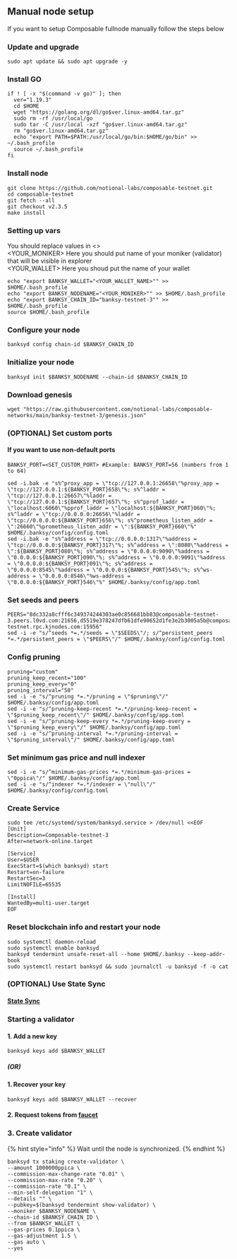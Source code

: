 ## Manual node setup
If you want to setup Composable fullnode manually follow the steps below

### Update and upgrade
```
sudo apt update && sudo apt upgrade -y
```

### Install GO
```
if ! [ -x "$(command -v go)" ]; then
  ver="1.19.3"
  cd $HOME
  wget "https://golang.org/dl/go$ver.linux-amd64.tar.gz"
  sudo rm -rf /usr/local/go
  sudo tar -C /usr/local -xzf "go$ver.linux-amd64.tar.gz"
  rm "go$ver.linux-amd64.tar.gz"
  echo "export PATH=$PATH:/usr/local/go/bin:$HOME/go/bin" >> ~/.bash_profile
  source ~/.bash_profile
fi
```

### Install node
```
git clone https://github.com/notional-labs/composable-testnet.git
cd composable-testnet
git fetch --all
git checkout v2.3.5
make install
```


### Setting up vars
You should replace values in <> <br />
<YOUR_MONIKER> Here you should put name of your moniker (validator) that will be visible in explorer <br />
<YOUR_WALLET> Here you shoud put the name of your wallet

```
echo "export BANKSY_WALLET="<YOUR_WALLET_NAME>"" >> $HOME/.bash_profile
echo "export BANKSY_NODENAME="<YOUR_MONIKER>"" >> $HOME/.bash_profile
echo "export BANKSY_CHAIN_ID="banksy-testnet-3"" >> $HOME/.bash_profile
source $HOME/.bash_profile
```


### Configure your node
```
banksyd config chain-id $BANKSY_CHAIN_ID
```

### Initialize your node
```
banksyd init $BANKSY_NODENAME --chain-id $BANKSY_CHAIN_ID
```

### Download genesis
```
wget "https://raw.githubusercontent.com/notional-labs/composable-networks/main/banksy-testnet-3/genesis.json" 
```

### (OPTIONAL) Set custom ports

#### If you want to use non-default ports
```
BANKSY_PORT=<SET_CUSTOM_PORT> #Example: BANKSY_PORT=56 (numbers from 1 to 64)
```
```
sed -i.bak -e "s%^proxy_app = \"tcp://127.0.0.1:26658\"%proxy_app = \"tcp://127.0.0.1:${BANKSY_PORT}658\"%; s%^laddr = \"tcp://127.0.0.1:26657\"%laddr = \"tcp://127.0.0.1:${BANKSY_PORT}657\"%; s%^pprof_laddr = \"localhost:6060\"%pprof_laddr = \"localhost:${BANKSY_PORT}060\"%; s%^laddr = \"tcp://0.0.0.0:26656\"%laddr = \"tcp://0.0.0.0:${BANKSY_PORT}656\"%; s%^prometheus_listen_addr = \":26660\"%prometheus_listen_addr = \":${BANKSY_PORT}660\"%" $HOME/.banksy/config/config.toml
sed -i.bak -e "s%^address = \"tcp://0.0.0.0:1317\"%address = \"tcp://0.0.0.0:${BANKSY_PORT}317\"%; s%^address = \":8080\"%address = \":${BANKSY_PORT}080\"%; s%^address = \"0.0.0.0:9090\"%address = \"0.0.0.0:${BANKSY_PORT}090\"%; s%^address = \"0.0.0.0:9091\"%address = \"0.0.0.0:${BANKSY_PORT}091\"%; s%^address = \"0.0.0.0:8545\"%address = \"0.0.0.0:${BANKSY_PORT}545\"%; s%^ws-address = \"0.0.0.0:8546\"%ws-address = \"0.0.0.0:${BANKSY_PORT}546\"%" $HOME/.banksy/config/app.toml
```


### Set seeds and peers
```
PEERS="8dc332a8cfff6c349374244303ae0c856681bb83@composable-testnet-3.peers.l0vd.com:21656,d5519e378247dfb61dfe90652d1fe3e2b3005a5b@composable-testnet.rpc.kjnodes.com:15956"
sed -i -e "s/^seeds *=.*/seeds = \"$SEEDS\"/; s/^persistent_peers *=.*/persistent_peers = \"$PEERS\"/" $HOME/.banksy/config/config.toml
```

### Config pruning
```
pruning="custom"
pruning_keep_recent="100"
pruning_keep_every="0"
pruning_interval="50"
sed -i -e "s/^pruning *=.*/pruning = \"$pruning\"/" $HOME/.banksy/config/app.toml
sed -i -e "s/^pruning-keep-recent *=.*/pruning-keep-recent = \"$pruning_keep_recent\"/" $HOME/.banksy/config/app.toml
sed -i -e "s/^pruning-keep-every *=.*/pruning-keep-every = \"$pruning_keep_every\"/" $HOME/.banksy/config/app.toml
sed -i -e "s/^pruning-interval *=.*/pruning-interval = \"$pruning_interval\"/" $HOME/.banksy/config/app.toml
```

### Set minimum gas price and null indexer
```
sed -i -e "s/^minimum-gas-prices *=.*/minimum-gas-prices = \"0ppica\"/" $HOME/.banksy/config/app.toml
sed -i -e "s/^indexer *=.*/indexer = \"null\"/" $HOME/.banksy/config/config.toml
```

### Create Service
```
sudo tee /etc/systemd/system/banksyd.service > /dev/null <<EOF
[Unit]
Description=Composable-testnet-3
After=network-online.target

[Service]
User=$USER
ExecStart=$(which banksyd) start
Restart=on-failure
RestartSec=3
LimitNOFILE=65535

[Install]
WantedBy=multi-user.target
EOF
```

### Reset blockchain info and restart your node
```
sudo systemctl daemon-reload
sudo systemctl enable banksyd
banksyd tendermint unsafe-reset-all --home $HOME/.banksy --keep-addr-book
sudo systemctl restart banksyd && sudo journalctl -u banksyd -f -o cat
```

### (OPTIONAL) Use State Sync

#### [State Sync]()


### Starting a validator

#### 1. Add a new key
```
banksyd keys add $BANKSY_WALLET
```
##### (OR)

#### 1. Recover your key
```
banksyd keys add $BANKSY_WALLET --recover
```

#### 2. Request tokens from [faucet](https://docs.banksy.io/docs/becoming-a-validator/testnet-faucet)


### 3. Create validator

{% hint style="info" %}
Wait until the node is synchronized.
{% endhint %}

```
banksyd tx staking create-validator \
--amount 1000000ppica \
--commission-max-change-rate "0.01" \
--commission-max-rate "0.20" \
--commission-rate "0.1" \
--min-self-delegation "1" \
--details "" \
--pubkey=$(banksyd tendermint show-validator) \
--moniker $BANKSY_NODENAME \
--chain-id $BANKSY_CHAIN_ID \
--from $BANKSY_WALLET \
--gas-prices 0.1ppica \
--gas-adjustment 1.5 \
--gas auto \
--yes
```
